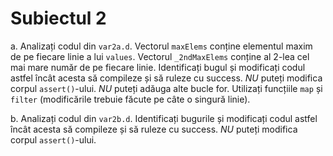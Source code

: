 # Subiectul 2

a. Analizați codul din `var2a.d`.
Vectorul `maxElems` conține elementul maxim de pe fiecare linie a lui `values`.
Vectorul `_2ndMaxElems` conține al 2-lea cel mai mare număr de pe fiecare linie.
Identificați bugul și modificați codul astfel încât acesta să compileze și să ruleze cu success.
*NU* puteți modifica corpul `assert()`-ului.
*NU* puteți adăuga alte bucle for. Utilizați funcțiile `map` și `filter` (modificările trebuie făcute pe câte o singură linie).

b. Analizați codul din `var2b.d`.
Identificați bugurile și modificați codul astfel încât acesta să compileze și să ruleze cu success.
*NU* puteți modifica corpul `assert()`-ului.
